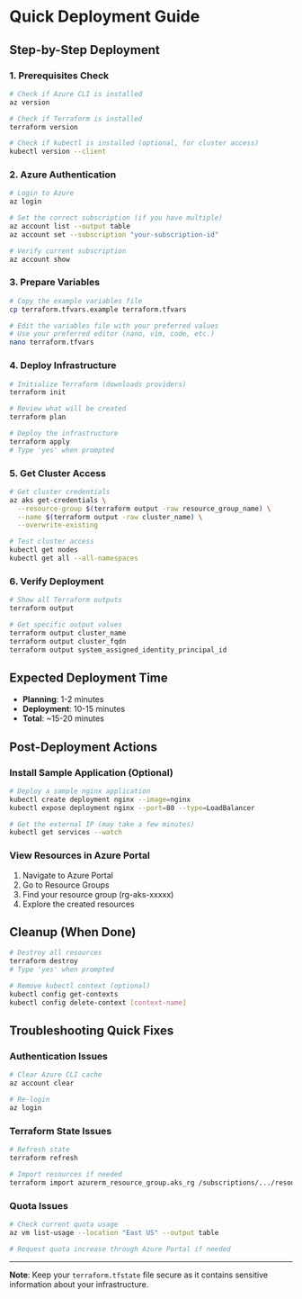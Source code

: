 # Quick Deployment Guide

## Step-by-Step Deployment

### 1. Prerequisites Check
```bash
# Check if Azure CLI is installed
az version

# Check if Terraform is installed
terraform version

# Check if kubectl is installed (optional, for cluster access)
kubectl version --client
```

### 2. Azure Authentication
```bash
# Login to Azure
az login

# Set the correct subscription (if you have multiple)
az account list --output table
az account set --subscription "your-subscription-id"

# Verify current subscription
az account show
```

### 3. Prepare Variables
```bash
# Copy the example variables file
cp terraform.tfvars.example terraform.tfvars

# Edit the variables file with your preferred values
# Use your preferred editor (nano, vim, code, etc.)
nano terraform.tfvars
```

### 4. Deploy Infrastructure
```bash
# Initialize Terraform (downloads providers)
terraform init

# Review what will be created
terraform plan

# Deploy the infrastructure
terraform apply
# Type 'yes' when prompted
```

### 5. Get Cluster Access
```bash
# Get cluster credentials
az aks get-credentials \
  --resource-group $(terraform output -raw resource_group_name) \
  --name $(terraform output -raw cluster_name) \
  --overwrite-existing

# Test cluster access
kubectl get nodes
kubectl get all --all-namespaces
```

### 6. Verify Deployment
```bash
# Show all Terraform outputs
terraform output

# Get specific output values
terraform output cluster_name
terraform output cluster_fqdn
terraform output system_assigned_identity_principal_id
```

## Expected Deployment Time
- **Planning**: 1-2 minutes
- **Deployment**: 10-15 minutes
- **Total**: ~15-20 minutes

## Post-Deployment Actions

### Install Sample Application (Optional)
```bash
# Deploy a sample nginx application
kubectl create deployment nginx --image=nginx
kubectl expose deployment nginx --port=80 --type=LoadBalancer

# Get the external IP (may take a few minutes)
kubectl get services --watch
```

### View Resources in Azure Portal
1. Navigate to Azure Portal
2. Go to Resource Groups
3. Find your resource group (rg-aks-xxxxx)
4. Explore the created resources

## Cleanup (When Done)
```bash
# Destroy all resources
terraform destroy
# Type 'yes' when prompted

# Remove kubectl context (optional)
kubectl config get-contexts
kubectl config delete-context [context-name]
```

## Troubleshooting Quick Fixes

### Authentication Issues
```bash
# Clear Azure CLI cache
az account clear

# Re-login
az login
```

### Terraform State Issues
```bash
# Refresh state
terraform refresh

# Import resources if needed
terraform import azurerm_resource_group.aks_rg /subscriptions/.../resourceGroups/rg-name
```

### Quota Issues
```bash
# Check current quota usage
az vm list-usage --location "East US" --output table

# Request quota increase through Azure Portal if needed
```

---

**Note**: Keep your `terraform.tfstate` file secure as it contains sensitive information about your infrastructure.
